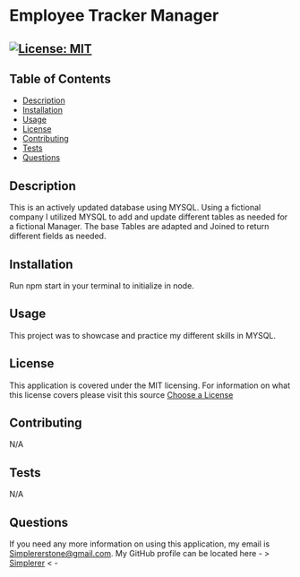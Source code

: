 # Employee Tracker Manager

  ## [![License: MIT](https://img.shields.io/badge/License-MIT-yellow.svg)](https://opensource.org/licenses/MIT)
    
  ## Table of Contents
  - [Description](#description)
  - [Installation](#installation)
  - [Usage](#usage)
  - [License](#license)
  - [Contributing](#contributing)
  - [Tests](#tests)
  - [Questions](#questions)
    
  ## Description
  This is an actively updated database using MYSQL. Using a fictional company I utilized MYSQL to add and update different tables as needed for a fictional Manager. The base Tables are adapted and Joined to return different fields as needed.
    
  ## Installation
  Run npm start in your terminal to initialize in node.
    
  ## Usage
  This project was to showcase and practice my different skills in MYSQL.
  
  ## License
  This application is covered under the MIT licensing.
  For information on what this license covers please visit this source [Choose a License](https://choosealicense.com/appendix/)
    
  ## Contributing
  N/A
    
  ## Tests
  N/A
    
  ## Questions
  If you need any more information on using this application, my email is Simplererstone@gmail.com.
  My GitHub profile can be located here - >  [Simplerer](https://github.com/Simplerer)  < -